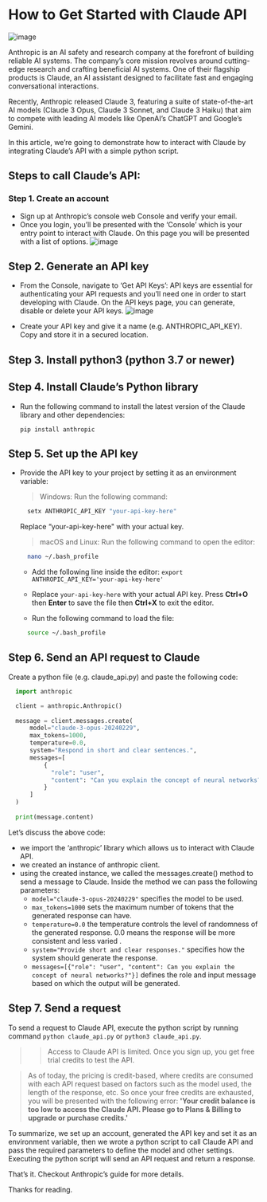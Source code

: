 # How to Get Started with Claude API
![image](https://github.com/Firasama29/my-blog/assets/67781796/d255b38f-6432-466c-897d-d42bd8eaf345)

Anthropic is an AI safety and research company at the forefront of building reliable AI systems. The company’s core mission revolves around cutting-edge research and crafting beneficial AI systems. One of their flagship products is Claude, an AI assistant designed to facilitate fast and engaging conversational interactions.

Recently, Anthropic released Claude 3, featuring a suite of state-of-the-art AI models (Claude 3 Opus, Claude 3 Sonnet, and Claude 3 Haiku) that aim to compete with leading AI models like OpenAI’s ChatGPT and Google’s Gemini.

In this article, we’re going to demonstrate how to interact with Claude by integrating Claude’s API with a simple python script.

## Steps to call Claude’s API:

### Step 1. Create an account
- Sign up at Anthropic’s console web Console and verify your email.
- Once you login, you’ll be presented with the ‘Console’ which is your entry point to interact with Claude. On this page you will be presented with a list of options.
  ![image](https://github.com/Firasama29/my-blog/assets/67781796/b6a3f345-2497-4a3b-81e0-c1344633664d)

## Step 2. Generate an API key
- From the Console, navigate to ‘Get API Keys’: API keys are essential for authenticating your API requests and you’ll need one in order to start developing with Claude. On the API keys page, you can generate, disable or delete your API keys.
 ![image](https://github.com/Firasama29/my-blog/assets/67781796/3b0bd095-11ec-4499-aa02-b817cebd09e2)

- Create your API key and give it a name (e.g. ANTHROPIC_API_KEY). Copy and store it in a secured location.

## Step 3. Install python3 (python 3.7 or newer)

## Step 4. Install Claude’s Python library
- Run the following command to install the latest version of the Claude library and other dependencies:

  `pip install anthropic`

## Step 5. Set up the API key
- Provide the API key to your project by setting it as an environment variable:

  > Windows: Run the following command:

  ```bash
    setx ANTHROPIC_API_KEY "your-api-key-here"
  ```
  Replace “your-api-key-here" with your actual key.

  > macOS and Linux: Run the following command to open the editor:

  ```bash
    nano ~/.bash_profile
  ```
  - Add the following line inside the editor:
    `export ANTHROPIC_API_KEY='your-api-key-here'`

  - Replace `your-api-key-here` with your actual API key. Press **Ctrl+O** then **Enter** to save the file then **Ctrl+X** to exit the editor.
  - Run the following command to load the file:
  ```bash
    source ~/.bash_profile  
  ```

## Step 6. Send an API request to Claude
Create a python file (e.g. claude_api.py) and paste the following code:
```python
  import anthropic

  client = anthropic.Anthropic()
  
  message = client.messages.create(
      model="claude-3-opus-20240229",
      max_tokens=1000,
      temperature=0.0,
      system="Respond in short and clear sentences.",
      messages=[
          {
            "role": "user",
            "content": "Can you explain the concept of neural networks?"
          }
      ]
  )
  
  print(message.content)
```
Let’s discuss the above code:

- we import the ‘anthropic’ library which allows us to interact with Claude API.
- we created an instance of anthropic client.
- using the created instance, we called the messages.create() method to send a message to Claude. Inside the method we can pass the following parameters:
    - `model="claude-3-opus-20240229"` specifies the model to be used.
    - `max_tokens=1000` sets the maximum number of tokens that the generated response can have.
    - `temperature=0.0` the temperature controls the level of randomness of the generated response. 0.0 means the response will be more consistent and less varied .
    - `system="Provide short and clear responses."` specifies how the system should generate the response.
    - `messages=[{"role": "user", "content": Can you explain the concept of neural networks?"}]` defines the role and input message based on which the output will be generated.

## Step 7. Send a request
To send a request to Claude API, execute the python script by running command `python claude_api.py` or `python3 claude_api.py`.

>> Access to Claude API is limited. Once you sign up, you get free trial credits to test the API.

> As of today, the pricing is credit-based, where credits are consumed with each API request based on factors such as the model used, the length of the response, etc. So once your free credits are exhausted, you will be presented with the following error: **'Your credit balance is too low to access the Claude API. Please go to Plans & Billing to upgrade or purchase credits.'**


To summarize, we set up an account, generated the API key and set it as an environment variable, then we wrote a python script to call Claude API and pass the required parameters to define the model and other settings. Executing the python script will send an API request and return a response.

That’s it. Checkout Anthropic’s guide for more details.

Thanks for reading.
